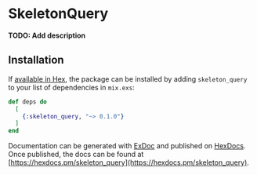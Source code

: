 # SkeletonQuery

**TODO: Add description**

## Installation

If [available in Hex](https://hex.pm/docs/publish), the package can be installed
by adding `skeleton_query` to your list of dependencies in `mix.exs`:

```elixir
def deps do
  [
    {:skeleton_query, "~> 0.1.0"}
  ]
end
```

Documentation can be generated with [ExDoc](https://github.com/elixir-lang/ex_doc)
and published on [HexDocs](https://hexdocs.pm). Once published, the docs can
be found at [https://hexdocs.pm/skeleton_query](https://hexdocs.pm/skeleton_query).

